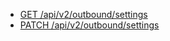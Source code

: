 * [GET /api/v2/outbound/settings](https://developer.genesys.cloud/routing/outbound/#get-api-v2-outbound-settings)
* [PATCH /api/v2/outbound/settings](https://developer.genesys.cloud/routing/outbound/#patch-api-v2-outbound-settings)
